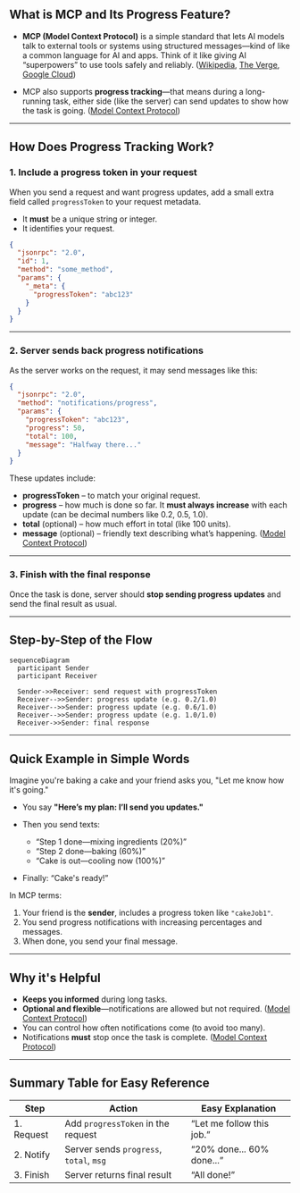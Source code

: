 ## What is MCP and Its Progress Feature?

* **MCP (Model Context Protocol)** is a simple standard that lets AI models talk to external tools or systems using structured messages—kind of like a common language for AI and apps. Think of it like giving AI “superpowers” to use tools safely and reliably. ([Wikipedia][1], [The Verge][2], [Google Cloud][3])

* MCP also supports **progress tracking**—that means during a long-running task, either side (like the server) can send updates to show how the task is going. ([Model Context Protocol][4])

---

## How Does **Progress Tracking** Work?

### 1. **Include a progress token in your request**

When you send a request and want progress updates, add a small extra field called `progressToken` to your request metadata.

* It **must** be a unique string or integer.
* It identifies your request.

```json
{
  "jsonrpc": "2.0",
  "id": 1,
  "method": "some_method",
  "params": {
    "_meta": {
      "progressToken": "abc123"
    }
  }
}
```

---

### 2. **Server sends back progress notifications**

As the server works on the request, it may send messages like this:

```json
{
  "jsonrpc": "2.0",
  "method": "notifications/progress",
  "params": {
    "progressToken": "abc123",
    "progress": 50,
    "total": 100,
    "message": "Halfway there..."
  }
}
```

These updates include:

* **progressToken** – to match your original request.
* **progress** – how much is done so far. It **must always increase** with each update (can be decimal numbers like 0.2, 0.5, 1.0).
* **total** (optional) – how much effort in total (like 100 units).
* **message** (optional) – friendly text describing what’s happening. ([Model Context Protocol][4])

---

### 3. **Finish with the final response**

Once the task is done, server should **stop sending progress updates** and send the final result as usual.

---

## Step-by-Step of the Flow

```mermaid
sequenceDiagram
  participant Sender
  participant Receiver

  Sender->>Receiver: send request with progressToken
  Receiver-->>Sender: progress update (e.g. 0.2/1.0)
  Receiver-->>Sender: progress update (e.g. 0.6/1.0)
  Receiver-->>Sender: progress update (e.g. 1.0/1.0)
  Receiver->>Sender: final response
```

---

## Quick Example in Simple Words

Imagine you're baking a cake and your friend asks you, "Let me know how it's going."

* You say **"Here’s my plan: I’ll send you updates."**
* Then you send texts:

  * “Step 1 done—mixing ingredients (20%)”
  * “Step 2 done—baking (60%)”
  * “Cake is out—cooling now (100%)”
* Finally: “Cake's ready!”

In MCP terms:

1. Your friend is the **sender**, includes a progress token like `"cakeJob1"`.
2. You send progress notifications with increasing percentages and messages.
3. When done, you send your final message.

---

## Why it's Helpful

* **Keeps you informed** during long tasks.
* **Optional and flexible**—notifications are allowed but not required. ([Model Context Protocol][4])
* You can control how often notifications come (to avoid too many).
* Notifications **must** stop once the task is complete. ([Model Context Protocol][4])

---

## Summary Table for Easy Reference

| Step       | Action                                  | Easy Explanation          |
| ---------- | --------------------------------------- | ------------------------- |
| 1. Request | Add `progressToken` in the request      | “Let me follow this job.” |
| 2. Notify  | Server sends `progress`, `total`, `msg` | “20% done... 60% done...” |
| 3. Finish  | Server returns final result             | “All done!”               |



[1]: https://en.wikipedia.org/wiki/Model_Context_Protocol?utm_source=chatgpt.com "Model Context Protocol"
[2]: https://www.theverge.com/2024/11/25/24305774/anthropic-model-context-protocol-data-sources?utm_source=chatgpt.com "Anthropic launches tool to connect AI systems directly to datasets"
[3]: https://cloud.google.com/discover/what-is-model-context-protocol?utm_source=chatgpt.com "What is Model Context Protocol (MCP)? A guide - Google Cloud"
[4]: https://modelcontextprotocol.io/specification/2025-03-26/basic/utilities/progress?utm_source=chatgpt.com "Progress - Model Context Protocol"
